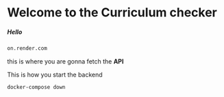 # Welcome to the Curriculum checker  
##### Hello  

```bash
on.render.com
```  

this is where you are gonna fetch the **API**  

This is how you start the backend 
```dockerfile
docker-compose down
```

